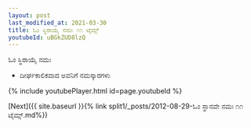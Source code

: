 ```yaml
---
layout: post
last_modified_at: 2021-03-30
title: ಓಂ ಸ್ಥಿರಾಯೈ ನಮಃ ೧೧ ಟೈಮ್ಸ್
youtubeId: uBGkZUD8lzQ
---
```

 
 
 ಓಂ ಸ್ಥಿರಾಯೈ ನಮಃ  
 
 - ದೀರ್ಘಕಾಲಿಕವಾದ ಅವನಿಗೆ ನಮಸ್ಕಾರಗಳು 
 
  
 
  
 
 
 
 
 
 


{% include youtubePlayer.html id=page.youtubeId %}
 
[Next]({{ site.baseurl }}{% link  split1/_posts/2012-08-29-ಓಂ ಸ್ಥಾನವೇ ನಮಃ ೧೧ ಟೈಮ್ಸ್.md%})
 
